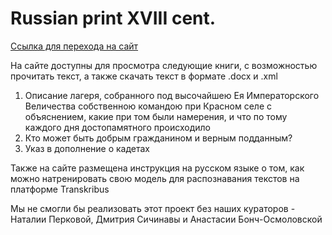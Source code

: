 # Russian print XVIII cent.

[Ссылка для перехода на сайт](https://polinastaroverova.github.io/Russian-print-XVIII-cent/)

На сайте доступны для просмотра следующие книги, с возможностью прочитать текст, а также скачать текст в формате .docx и .xml

1. Описание лагеря, собранного под высочайшею Ея Императорского Величества собственною командою при Красном селе с объяснением, какие при том были намерения, и что по тому каждого дня достопамятного происходило
2. Кто может быть добрым гражданином и верным подданным?
3. Указ в дополнение о кадетах

Также на сайте размещена инструкция на русском языке о том, как можно натренировать свою модель для распознавания текстов на платформе Transkribus

Мы не смогли бы реализовать этот проект без наших кураторов - Наталии Перковой, Дмитрия Сичинавы и Анастасии Бонч-Осмоловской
